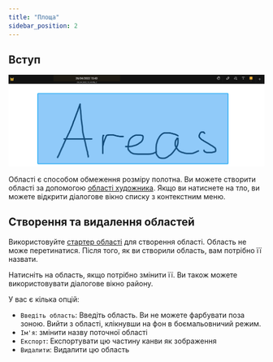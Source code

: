 ```yaml
---
title: "Площа"
sidebar_position: 2
---
```


## Вступ

![Площа](area.png)

Області є способом обмеження розміру полотна. Ви можете створити області за допомогою [області художника](painters/area.md). Якщо ви натиснете на тло, ви можете відкрити діалогове вікно списку з контекстним меню.

## Створення та видалення областей

Використовуйте [стартер області](painters/area.md) для створення області. Область не може перетинатися. Після того, як ви створили область, вам потрібно її назвати.

Натисніть на область, якщо потрібно змінити її. Ви також можете використовувати діалогове вікно району.

У вас є кілька опцій:

* `Введіть область`: Введіть область. Ви не можете фарбувати поза зоною. Вийти з області, клікнувши на фон в боємальовничий режим.
* `Ім'я`: змінити назву поточної області
* `Експорт`: Експортувати цю частину канви як зображення
* `Видалити`: Видалити цю область
